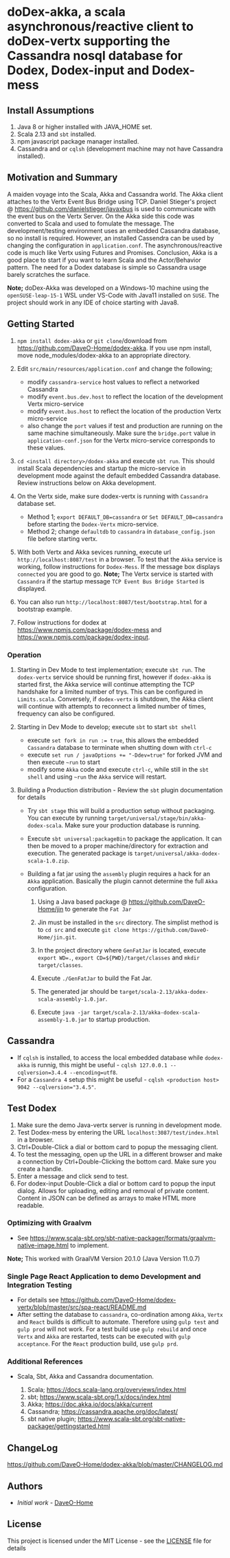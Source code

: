 # doDex-akka, a scala asynchronous/reactive client to doDex-vertx supporting the Cassandra nosql database for Dodex, Dodex-input and Dodex-mess

## Install Assumptions

1. Java 8 or higher installed with JAVA_HOME set.
2. Scala 2.13 and `sbt` installed.
3. npm javascript package manager installed.
4. Cassandra and or `cqlsh` (development machine may not have Cassandra installed).

## Motivation and Summary

A maiden voyage into the Scala, Akka and Cassandra world. The Akka client attaches to the Vertx Event Bus Bridge using TCP. Daniel Stieger's project @ <https://github.com/danielstieger/javaxbus> is used to communicate with the event bus on the Vertx Server. On the Akka side this code was converted to Scala and used to fomulate the message. The development/testing environment uses an embedded Cassandra database, so no install is required. However, an installed Cassendra can be used by changing the configuration in ``application.conf``. The asynchronous/reactive code is much like Vertx using Futures and Promises. Conclusion, Akka is a good place to start if you want to learn Scala and the Actor/Behavior pattern. The need for a Dodex database is simple so Cassandra usage barely scratches the surface.

__Note;__ doDex-Akka was developed on a Windows-10 machine using the ``openSUSE-leap-15-1`` WSL under VS-Code with Java11 installed on `SUSE`. The project should work in any IDE of choice starting with Java8.

## Getting Started

1. `npm install dodex-akka` or `git clone`/download from <https://github.com/DaveO-Home/dodex-akka>. If you use npm install, move node_modules/dodex-akka to an appropriate directory.

2. Edit `src/main/resources/application.conf` and change the following;
    * modify `cassandra-service` host values to reflect a networked Cassandra
    * modify ``event.bus.dev.host`` to reflect the location of the development Vertx micro-service
    * modify `event.bus.host` to reflect the location of the production Vertx micro-service
    * also change the `port` values if test and production are running on the same machine simultaneously. Make sure the `bridge.port` value in `application-conf.json` for the Vertx micro-service corresponds to these values.

3. `cd <install directory>/dodex-akka` and execute `sbt run`. This should install Scala dependencies and startup the micro-service in development mode against the default embedded Cassandra database. Review instructions below on Akka development.

4. On the Vertx side, make sure dodex-vertx is running with `Cassandra` database set.
    * Method 1; `export DEFAULT_DB=cassandra` or `Set DEFAULT_DB=cassandra` before starting the `Dodex-Vertx` micro-service.
    * Method 2; change `defaultdb` to `cassandra` in `database_config.json` file before starting vertx. 

5. With both Vertx and Akka sevices running, execute url `http://localhost:8087/test` in a browser. To test that the `Akka` service is working, follow instructions for `Dodex-Mess`. If the message box displays `connected` you are good to go. __Note;__ The Vertx service is started with `Cassandra` if the startup message `TCP Event Bus Bridge Started` is displayed.
6. You can also run `http://localhost:8087/test/bootstrap.html` for a bootstrap example.
7. Follow instructions for dodex at <https://www.npmjs.com/package/dodex-mess> and <https://www.npmjs.com/package/dodex-input>.

### Operation

1. Starting in Dev Mode to test implementation; execute `sbt run`. The `dodex-vertx` service should be running first, however if `dodex-akka` is started first, the Akka service will continue attempting the TCP handshake for a limited number of trys. This can be configured in `Limits.scala`. Conversely, if `dodex-vertx` is shutdown, the Akka client will continue with attempts to reconnect a limited number of times, frequency can also be configured.

2. Starting in Dev Mode to develop; execute `sbt` to start `sbt shell`
    * execute `set fork in run := true`, this allows the embedded `Cassandra` database to terminate when shutting down with `ctrl-c`
    * execute `set run / javaOptions += "-Ddev=true"` for forked JVM and then execute `~run` to start
    * modify some `Akka` code and execute `ctrl-c`, while still in the `sbt shell` and using `~run` the `Akka` service will restart.

3. Building a Production distribution - Review the `sbt` plugin documentation for details
    * Try `sbt stage` this will build a production setup without packaging.  You can execute by running `target/universal/stage/bin/akka-dodex-scala`. Make sure your production database is running.
    * Execute `sbt universal:packageBin` to package the application. It can then be moved to a proper machine/directory for extraction and execution. The generated package is `target/universal/akka-dodex-scala-1.0.zip`.
    * Building a fat jar using the `assembly` plugin requires a hack for an `Akka` application. Basically the plugin cannot determine the full `Akka` configuration.

        1. Using a Java based package @ <https://github.com/DaveO-Home/jin> to generate the `Fat Jar`
      
        2. Jin must be installed in the `src` directory. The simplist method is to `cd src` and execute `git clone https://github.com/DaveO-Home/jin.git`.

        3. In the project directory where `GenFatJar` is located, execute `export WD=.`, `export CD=${PWD}/target/classes` and `mkdir target/classes`.
      
        4. Execute `./GenFatJar` to build the Fat Jar.

        5. The generated jar should be `target/scala-2.13/akka-dodex-scala-assembly-1.0.jar`.

        6. Execute `java -jar target/scala-2.13/akka-dodex-scala-assembly-1.0.jar` to startup production.

## Cassandra

  * If `cqlsh` is installed, to access the local embedded database while `dodex-akka` is runnig, this might be useful - `cqlsh 127.0.0.1 --cqlversion=3.4.4 --encoding=utf8`.
  * For a `Cassandra 4` setup this might be useful - `cqlsh <production host> 9042 --cqlversion="3.4.5"`.

## Test Dodex

1. Make sure the demo Java-vertx server is running in development mode.
2. Test Dodex-mess by entering the URL `localhost:3087/test/index.html` in a browser.
3. Ctrl+Double-Click a dial or bottom card to popup the messaging client.
4. To test the messaging, open up the URL in a different browser and make a connection by Ctrl+Double-Clicking the bottom card. Make sure you create a handle.
5. Enter a message and click send to test.
6. For dodex-input Double-Click a dial or bottom card to popup the input dialog. Allows for uploading, editing and removal of private content. Content in JSON can be defined as arrays to make HTML more readable.


### Optimizing with Graalvm

* See <https://www.scala-sbt.org/sbt-native-packager/formats/graalvm-native-image.html> to implement.

__Note;__ This worked with GraalVM Version 20.1.0 (Java Version 11.0.7)

### Single Page React Application to demo Development and Integration Testing

* For details see <https://github.com/DaveO-Home/dodex-vertx/blob/master/src/spa-react/README.md>
* After setting the database to `cassandra`, co-ordination among `Akka`, `Vertx` and `React` builds is difficult to automate. Therefore using `gulp test` and `gulp prod` will not work. For a test build use `gulp rebuild` and once `Vertx` and `Akka` are restarted, tests can be executed with `gulp acceptance`. For the `React` production build, use `gulp prd`.

### Additional References

* Scala, Sbt, Akka and Cassandra documentation.

  1. Scala; <https://docs.scala-lang.org/overviews/index.html>
  2. sbt; <https://www.scala-sbt.org/1.x/docs/index.html>
  3. Akka; <https://doc.akka.io/docs/akka/current>
  4. Cassandra; <https://cassandra.apache.org/doc/latest/>
  5. sbt native plugin; <https://www.scala-sbt.org/sbt-native-packager/gettingstarted.html>

## ChangeLog

<https://github.com/DaveO-Home/dodex-akka/blob/master/CHANGELOG.md>

## Authors

* *Initial work* - [DaveO-Home](https://github.com/DaveO-Home)

## License

This project is licensed under the MIT License - see the [LICENSE](LICENSE) file for details
